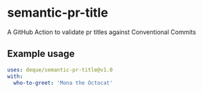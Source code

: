 # semantic-pr-title

A GitHub Action to validate pr titles against Conventional Commits

## Example usage

```yaml
uses: deque/semantic-pr-title@v1.0
with:
  who-to-greet: 'Mona the Octocat'
```